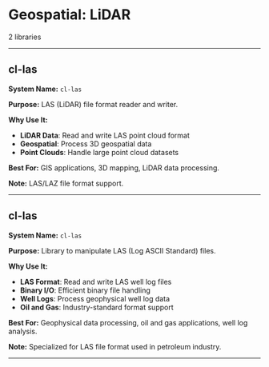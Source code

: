 # Geospatial: LiDAR

2 libraries

---

## cl-las

**System Name:** `cl-las`

**Purpose:** LAS (LiDAR) file format reader and writer.

**Why Use It:**
- **LiDAR Data**: Read and write LAS point cloud format
- **Geospatial**: Process 3D geospatial data
- **Point Clouds**: Handle large point cloud datasets

**Best For:** GIS applications, 3D mapping, LiDAR data processing.

**Note:** LAS/LAZ file format support.

---


## cl-las

**System Name:** `cl-las`

**Purpose:** Library to manipulate LAS (Log ASCII Standard) files.

**Why Use It:**
- **LAS Format**: Read and write LAS well log files
- **Binary I/O**: Efficient binary file handling
- **Well Logs**: Process geophysical well log data
- **Oil and Gas**: Industry-standard format support

**Best For:** Geophysical data processing, oil and gas applications, well log analysis.

**Note:** Specialized for LAS file format used in petroleum industry.

---


